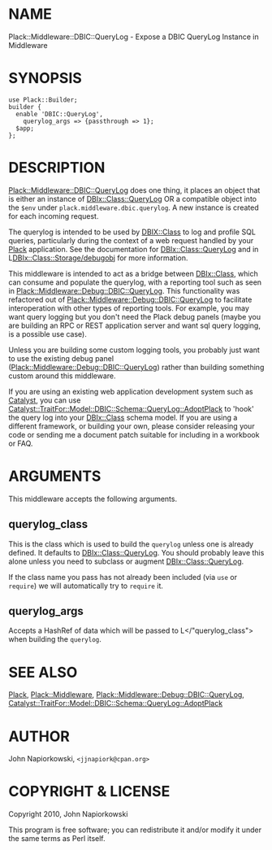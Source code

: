 # NAME

Plack::Middleware::DBIC::QueryLog - Expose a DBIC QueryLog Instance in Middleware

# SYNOPSIS

    use Plack::Builder;
    builder {
      enable 'DBIC::QueryLog',
        querylog_args => {passthrough => 1};
      $app;
    };

# DESCRIPTION

[Plack::Middleware::DBIC::QueryLog](http://search.cpan.org/perldoc?Plack::Middleware::DBIC::QueryLog) does one thing, it places an object that
is either an instance of [DBIx::Class::QueryLog](http://search.cpan.org/perldoc?DBIx::Class::QueryLog) OR a compatible object into
the `$env` under `plack.middleware.dbic.querylog`.  A new instance is created
for each incoming request.

The querylog is intended to be used by [DBIX::Class](http://search.cpan.org/perldoc?DBIX::Class) to log and profile SQL
queries, particularly during the context of a web request handled by your
[Plack](http://search.cpan.org/perldoc?Plack) application.  See the documentation for [DBIx::Class::QueryLog](http://search.cpan.org/perldoc?DBIx::Class::QueryLog) and
in L<DBIx::Class::Storage/debugobj> for more information.

This middleware is intended to act as a bridge between [DBIx::Class](http://search.cpan.org/perldoc?DBIx::Class), which
can consume and populate the querylog, with a reporting tool such as seen in
[Plack::Middleware::Debug::DBIC::QueryLog](http://search.cpan.org/perldoc?Plack::Middleware::Debug::DBIC::QueryLog).  This functionality was refactored
out of [Plack::Middleware::Debug::DBIC::QueryLog](http://search.cpan.org/perldoc?Plack::Middleware::Debug::DBIC::QueryLog) to facilitate interoperation
with other types of reporting tools.  For example, you may want query logging
but you don't need the Plack debug panels (maybe you are building an RPC or
REST application server and want sql query logging, is a possible use case).

Unless you are building some custom logging tools, you probably just want to
use the existing debug panel ([Plack::Middleware::Debug::DBIC::QueryLog](http://search.cpan.org/perldoc?Plack::Middleware::Debug::DBIC::QueryLog))
rather than building something custom around this middleware.  

If you are using an existing web application development system such as [Catalyst](http://search.cpan.org/perldoc?Catalyst),
you can use [Catalyst::TraitFor::Model::DBIC::Schema::QueryLog::AdoptPlack](http://search.cpan.org/perldoc?Catalyst::TraitFor::Model::DBIC::Schema::QueryLog::AdoptPlack) to
'hook' the query log into your [DBIx::Class](http://search.cpan.org/perldoc?DBIx::Class) schema model.  If you are using
a different framework, or building your own, please consider releasing your
code or sending me a document patch suitable for including in a workbook or FAQ.

# ARGUMENTS

This middleware accepts the following arguments.

## querylog_class

This is the class which is used to build the `querylog` unless one is already
defined.  It defaults to [DBIx::Class::QueryLog](http://search.cpan.org/perldoc?DBIx::Class::QueryLog).  You should probably leave
this alone unless you need to subclass or augment [DBIx::Class::QueryLog](http://search.cpan.org/perldoc?DBIx::Class::QueryLog).

If the class name you pass has not already been included (via `use` or 
`require`) we will automatically try to `require` it.

## querylog_args

Accepts a HashRef of data which will be passed to L</"querylog_class"> when
building the `querylog`.

# SEE ALSO

[Plack](http://search.cpan.org/perldoc?Plack), [Plack::Middleware](http://search.cpan.org/perldoc?Plack::Middleware), [Plack::Middleware::Debug::DBIC::QueryLog](http://search.cpan.org/perldoc?Plack::Middleware::Debug::DBIC::QueryLog),
[Catalyst::TraitFor::Model::DBIC::Schema::QueryLog::AdoptPlack](http://search.cpan.org/perldoc?Catalyst::TraitFor::Model::DBIC::Schema::QueryLog::AdoptPlack)

# AUTHOR

John Napiorkowski, `<jjnapiork@cpan.org>`

# COPYRIGHT & LICENSE

Copyright 2010, John Napiorkowski

This program is free software; you can redistribute it and/or modify
it under the same terms as Perl itself.